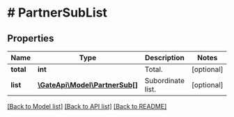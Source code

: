 # # PartnerSubList

## Properties

Name | Type | Description | Notes
------------ | ------------- | ------------- | -------------
**total** | **int** | Total. | [optional] 
**list** | [**\GateApi\Model\PartnerSub[]**](PartnerSub.md) | Subordinate list. | [optional] 

[[Back to Model list]](../../README.md#documentation-for-models) [[Back to API list]](../../README.md#documentation-for-api-endpoints) [[Back to README]](../../README.md)
